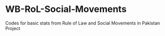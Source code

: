# WB-RoL-Social-Movements

Codes for basic stats from Rule of Law and Social Movements in Pakistan Project 

